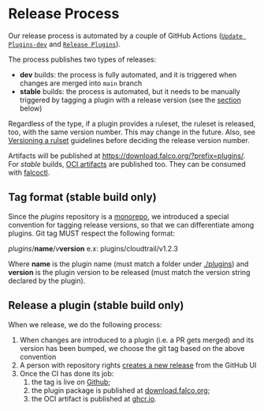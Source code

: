 # Release Process

Our release process is automated by a couple of GitHub Actions ([`Update Plugins-dev`](https://github.com/falcosecurity/plugins/blob/main/.github/workflows/main.yml) and [`Release Plugins`](https://github.com/falcosecurity/plugins/blob/main/.github/workflows/release.yml)). 

The process publishes two types of releases:
- **dev** builds: the process is fully automated, and it is triggered when changes are merged into `main` branch
- **stable** builds: the process is automated, but it needs to be manually triggered by tagging a plugin with a release version (see the [section](#Stable-builds) below)

Regardless of the type, if a plugin provides a ruleset, the ruleset is released, too, with the same version number. This may change in the future. Also, see [Versioning a rulset](https://github.com/falcosecurity/rules/blob/main/RELEASE.md#versioning-a-ruleset) guidelines before deciding the release version number.

Artifacts will be published at https://download.falco.org/?prefix=plugins/. For *stable* builds, [OCI artifacts](https://github.com/orgs/falcosecurity/packages?repo_name=plugins) are published too. They can be consumed with [falcoctl](https://github.com/falcosecurity/falcoctl).


## Tag format (stable build only)

Since the *plugins* repository is a [monorepo](https://en.wikipedia.org/wiki/Monorepo), we introduced a special convention for tagging release versions, so that we can differentiate among plugins. Git tag MUST respect the following format:

*plugins*/**name**/*v***version** e.x: plugins/cloudtrail/v1.2.3

Where **name** is the plugin name (must match a folder under [./plugins](./plugins)) and **version** is the plugin version to be released (must match the version string declared by the plugin).


## Release a plugin (stable build only)

When we release, we do the following process:

1. When changes are introduced to a plugin (i.e. a PR gets merged) and its version has been bumped, we choose the git tag based on the above convention
2. A person with repository rights [creates a new release](https://github.com/falcosecurity/plugins/releases) from the GitHub UI
3. Once the CI has done its job:
   1. the tag is live on [Github](https://github.com/falcosecurity/plugins/releases);
   2. the plugin package is published at [download.falco.org](https://download.falco.org/?prefix=plugins/stable);
   3. the OCI artifact is published at [ghcr.io](https://github.com/orgs/falcosecurity/packages).
